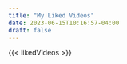 ```yaml
---
title: "My Liked Videos"
date: 2023-06-15T10:16:57-04:00
draft: false
---
```


{{< likedVideos >}}

